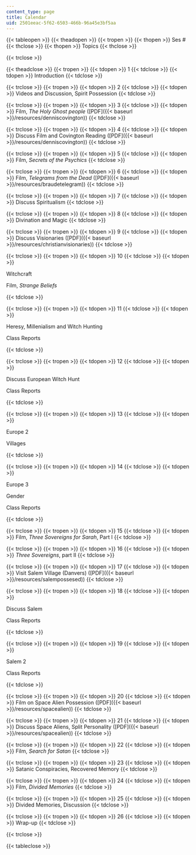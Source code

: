 ```yaml
---
content_type: page
title: Calendar
uid: 2501eeac-5f62-6503-466b-96a45e3bf5aa
---
```


{{< tableopen >}}
{{< theadopen >}}
{{< tropen >}}
{{< thopen >}}
Ses #
{{< thclose >}}
{{< thopen >}}
Topics
{{< thclose >}}

{{< trclose >}}

{{< theadclose >}}
{{< tropen >}}
{{< tdopen >}}
1
{{< tdclose >}}
{{< tdopen >}}
Introduction
{{< tdclose >}}

{{< trclose >}}
{{< tropen >}}
{{< tdopen >}}
2
{{< tdclose >}}
{{< tdopen >}}
Videos and Discussion, Spirit Possession
{{< tdclose >}}

{{< trclose >}}
{{< tropen >}}
{{< tdopen >}}
3
{{< tdclose >}}
{{< tdopen >}}
Film, _The Holy Ghost people_ ([PDF]({{< baseurl >}}/resources/denniscovington))
{{< tdclose >}}

{{< trclose >}}
{{< tropen >}}
{{< tdopen >}}
4
{{< tdclose >}}
{{< tdopen >}}
Discuss Film and Covington Reading ([PDF]({{< baseurl >}}/resources/denniscovington))
{{< tdclose >}}

{{< trclose >}}
{{< tropen >}}
{{< tdopen >}}
5
{{< tdclose >}}
{{< tdopen >}}
Film, _Secrets of the Psychics_
{{< tdclose >}}

{{< trclose >}}
{{< tropen >}}
{{< tdopen >}}
6
{{< tdclose >}}
{{< tdopen >}}
Film, _Telegrams from the Dead_ ([PDF]({{< baseurl >}}/resources/braudetelegram))
{{< tdclose >}}

{{< trclose >}}
{{< tropen >}}
{{< tdopen >}}
7
{{< tdclose >}}
{{< tdopen >}}
Discuss Spiritualism
{{< tdclose >}}

{{< trclose >}}
{{< tropen >}}
{{< tdopen >}}
8
{{< tdclose >}}
{{< tdopen >}}
Divination and Magic
{{< tdclose >}}

{{< trclose >}}
{{< tropen >}}
{{< tdopen >}}
9
{{< tdclose >}}
{{< tdopen >}}
Discuss Visionaries ([PDF]({{< baseurl >}}/resources/christianvisionaries))
{{< tdclose >}}

{{< trclose >}}
{{< tropen >}}
{{< tdopen >}}
10
{{< tdclose >}}
{{< tdopen >}}


Witchcraft

Film, _Strange Beliefs_


{{< tdclose >}}

{{< trclose >}}
{{< tropen >}}
{{< tdopen >}}
11
{{< tdclose >}}
{{< tdopen >}}


Heresy, Millenialism and Witch Hunting

Class Reports


{{< tdclose >}}

{{< trclose >}}
{{< tropen >}}
{{< tdopen >}}
12
{{< tdclose >}}
{{< tdopen >}}


Discuss European Witch Hunt

Class Reports


{{< tdclose >}}

{{< trclose >}}
{{< tropen >}}
{{< tdopen >}}
13
{{< tdclose >}}
{{< tdopen >}}


Europe 2

Villages


{{< tdclose >}}

{{< trclose >}}
{{< tropen >}}
{{< tdopen >}}
14
{{< tdclose >}}
{{< tdopen >}}


Europe 3

Gender

Class Reports


{{< tdclose >}}

{{< trclose >}}
{{< tropen >}}
{{< tdopen >}}
15
{{< tdclose >}}
{{< tdopen >}}
Film, _Three Sovereigns for Sarah_, Part I
{{< tdclose >}}

{{< trclose >}}
{{< tropen >}}
{{< tdopen >}}
16
{{< tdclose >}}
{{< tdopen >}}
_Three Sovereigns_, part II
{{< tdclose >}}

{{< trclose >}}
{{< tropen >}}
{{< tdopen >}}
17
{{< tdclose >}}
{{< tdopen >}}
Visit Salem Village (Danvers) ([PDF]({{< baseurl >}}/resources/salempossesed))
{{< tdclose >}}

{{< trclose >}}
{{< tropen >}}
{{< tdopen >}}
18
{{< tdclose >}}
{{< tdopen >}}


Discuss Salem

Class Reports


{{< tdclose >}}

{{< trclose >}}
{{< tropen >}}
{{< tdopen >}}
19
{{< tdclose >}}
{{< tdopen >}}


Salem 2

Class Reports


{{< tdclose >}}

{{< trclose >}}
{{< tropen >}}
{{< tdopen >}}
20
{{< tdclose >}}
{{< tdopen >}}
Film on Space Alien Possession ([PDF]({{< baseurl >}}/resources/spacealien))
{{< tdclose >}}

{{< trclose >}}
{{< tropen >}}
{{< tdopen >}}
21
{{< tdclose >}}
{{< tdopen >}}
Discuss Space Aliens, Split Personality ([PDF]({{< baseurl >}}/resources/spacealien))
{{< tdclose >}}

{{< trclose >}}
{{< tropen >}}
{{< tdopen >}}
22
{{< tdclose >}}
{{< tdopen >}}
Film, _Search for Satan_
{{< tdclose >}}

{{< trclose >}}
{{< tropen >}}
{{< tdopen >}}
23
{{< tdclose >}}
{{< tdopen >}}
Satanic Conspiracies, Recovered Memory
{{< tdclose >}}

{{< trclose >}}
{{< tropen >}}
{{< tdopen >}}
24
{{< tdclose >}}
{{< tdopen >}}
Film, _Divided Memories_
{{< tdclose >}}

{{< trclose >}}
{{< tropen >}}
{{< tdopen >}}
25
{{< tdclose >}}
{{< tdopen >}}
Divided Memories, Discussion
{{< tdclose >}}

{{< trclose >}}
{{< tropen >}}
{{< tdopen >}}
26
{{< tdclose >}}
{{< tdopen >}}
Wrap-up
{{< tdclose >}}

{{< trclose >}}

{{< tableclose >}}